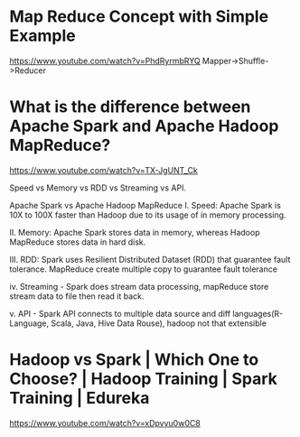# Map Reduce Concept with Simple Example
https://www.youtube.com/watch?v=PhdRyrmbRYQ
  Mapper->Shuffle->Reducer


# What is the difference between Apache Spark and Apache Hadoop MapReduce?
https://www.youtube.com/watch?v=TX-JgUNT_Ck

Speed vs Memory vs RDD vs Streaming vs API.

Apache Spark vs Apache Hadoop MapReduce
I. Speed: Apache Spark is 10X to 100X faster than Hadoop due to its usage of in memory processing.

II. Memory: Apache Spark stores data in memory, whereas Hadoop MapReduce stores data in hard disk. 

III. RDD: Spark uses Resilient Distributed Dataset (RDD) that guarantee fault tolerance. MapReduce create multiple copy to guarantee fault tolerance

iv. Streaming - Spark does stream data processing, mapReduce store stream data to file then read it back.

v. API - Spark API connects to multiple data source and diff languages(R-Language, Scala, Java, Hive Data Rouse), hadoop not that extensible



# Hadoop vs Spark | Which One to Choose? | Hadoop Training | Spark Training | Edureka
https://www.youtube.com/watch?v=xDpvyu0w0C8


















